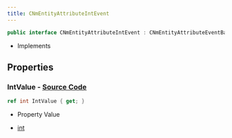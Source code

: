 ```yaml
---
title: CNmEntityAttributeIntEvent
---
```


```csharp
public interface CNmEntityAttributeIntEvent : CNmEntityAttributeEventBase, CNmEvent, ISchemaClass<CNmEvent>, ISchemaClass<CNmEntityAttributeEventBase>, ISchemaClass<CNmEntityAttributeIntEvent>, ISchemaField, ISchemaClass, INativeHandle
```

- Implements

## Properties

### **IntValue** - [Source Code](https://github.com/swiftly-solution/swiftlys2/blob/main/managed/src/SwiftlyS2.Generated/Schemas/Interfaces/CNmEntityAttributeIntEvent.cs#L16)

```csharp
ref int IntValue { get; }
```

- Property Value

- [int](https://learn.microsoft.com/dotnet/api/system.int32)

